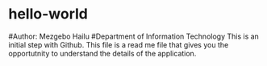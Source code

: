 # hello-world
#Author: Mezgebo Hailu
#Department of Information Technology
This is an initial step with Github.
This file is a read me file that gives you the opportutnity to understand the 
details of the application.
